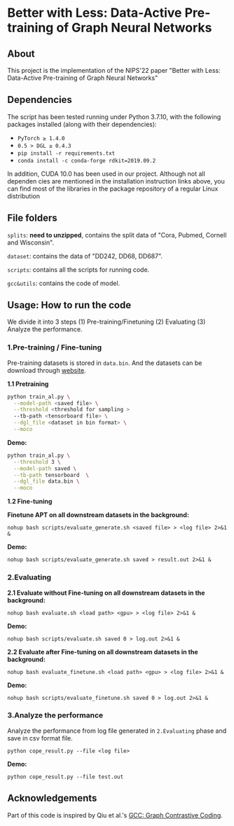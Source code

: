 # Better with Less: Data-Active Pre-training of Graph Neural Networks

## About

This project is the implementation of the NIPS'22 paper "Better with Less: Data-Active Pre-training of Graph Neural Networks"

## Dependencies
The script has been tested running under Python 3.7.10, with the following packages installed (along with their dependencies):

- `PyTorch ≥ 1.4.0`
- `0.5 > DGL ≥ 0.4.3`
- `pip install -r requirements.txt`
- `conda install -c conda-forge rdkit=2019.09.2`

In addition, CUDA 10.0 has been used in our project. Although not all dependen  cies are mentioned in the installation instruction links above, you can find most of the libraries in the package repository of a regular Linux distribution

## File folders

`splits`: **need to unzipped**, contains the split data of "Cora, Pubmed, Cornell and Wisconsin".

`dataset`: contains the data of "DD242, DD68, DD687".

`scripts`: contains all the scripts for running code.

`gcc&utils`: contains the code of model.

## Usage: How to run the code
We divide it into 3 steps (1) Pre-training/Finetuning (2) Evaluating (3) Analyze the performance.

### 1.Pre-training / Fine-tuning

Pre-training datasets is stored in `data.bin`. And the datasets can be download through [website](https://drive.google.com/file/d/1kbOciSHXSOAFV7X1CuL_nm9_2sxKeDfU/view).

**1.1 Pretraining**

```bash
python train_al.py \
  --model-path <saved file> \
  --threshold <threshold for sampling >
  --tb-path <tensorboard file> \
  --dgl_file <dataset in bin format> \
  --moco
```

**Demo:**	

```bash
python train_al.py \
  --threshold 3 \
  --model-path saved \
  --tb-path tensorboard  \
  --dgl_file data.bin \
  --moco 
```

**1.2 Fine-tuning**

**Finetune APT on all downstream datasets in the background:**

```
nohup bash scripts/evaluate_generate.sh <saved file> > <log file> 2>&1 &
```

**Demo:**

```
nohup bash scripts/evaluate_generate.sh saved > result.out 2>&1 &
```

### 2.Evaluating

**2.1 Evaluate without Fine-tuning on all downstream datasets in the background:**

```
nohup bash evaluate.sh <load path> <gpu> > <log file> 2>&1 &
```

**Demo:**

```
nohup bash scripts/evaluate.sh saved 0 > log.out 2>&1 &
```


**2.2 Evaluate after Fine-tuning on all downstream datasets in the background:**

```
nohup bash evaluate_finetune.sh <load path> <gpu> > <log file> 2>&1 &
```

**Demo:**

```
nohup bash scripts/evaluate_finetune.sh saved 0 > log.out 2>&1 &
```

### 3.Analyze the performance

Analyze the performance from log file generated in `2.Evaluating` phase and save in csv format file.

```
python cope_result.py --file <log file>
```

**Demo:**
```
python cope_result.py --file test.out
```

## Acknowledgements
Part of this code is inspired by Qiu et al.'s [GCC: Graph Contrastive Coding](https://github.com/THUDM/GCC).

